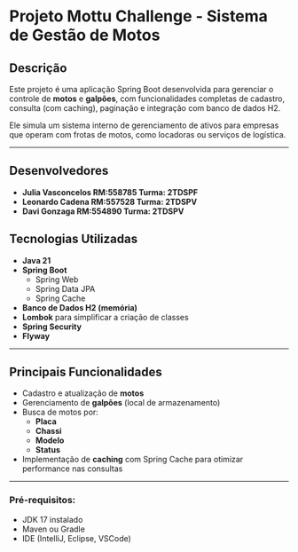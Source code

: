 # Projeto Mottu Challenge - Sistema de Gestão de Motos

##  Descrição

Este projeto é uma aplicação Spring Boot desenvolvida para gerenciar o controle de **motos** e **galpões**, com funcionalidades completas de cadastro, consulta (com caching), paginação e integração com banco de dados H2. 

Ele simula um sistema interno de gerenciamento de ativos para empresas que operam com frotas de motos, como locadoras ou serviços de logística.

---
## Desenvolvedores
- **Julia Vasconcelos RM:558785 Turma: 2TDSPF**
- **Leonardo Cadena RM:557528 Turma: 2TDSPV**
- **Davi Gonzaga RM:554890 Turma: 2TDSPV**

## Tecnologias Utilizadas

- **Java 21**
- **Spring Boot**
  - Spring Web
  - Spring Data JPA
  - Spring Cache
- **Banco de Dados H2 (memória)**
- **Lombok** para simplificar a criação de classes
- **Spring Security**
- **Flyway**


---

##  Principais Funcionalidades

- Cadastro e atualização de **motos**
- Gerenciamento de **galpões** (local de armazenamento)
- Busca de motos por:
  - **Placa**
  - **Chassi**
  - **Modelo**
  - **Status**
-  Implementação de **caching** com Spring Cache para otimizar performance nas consultas

---


### Pré-requisitos:
- JDK 17 instalado
- Maven ou Gradle
- IDE (IntelliJ, Eclipse, VSCode)

